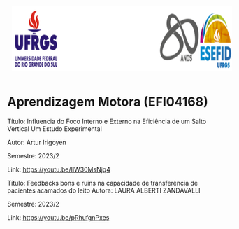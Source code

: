 <div align="center">
<img style="margin: 10px" src="https://github.com/apolinario-souza/teaching/blob/main/AprendizageMotora(EFI04168)/img/cabecalho.png" alt="Python" height="150" 
/>  </div>


# **Aprendizagem Motora (EFI04168)**

 Título: Influencia do Foco Interno e Externo na Eficiência de um Salto Vertical Um Estudo Experimental 
 
 Autor: Artur Irigoyen 
 
 Semestre: 2023/2
 
 Link: https://youtu.be/IlW30MsNjq4

 Título: Feedbacks bons e ruins na capacidade de transferência de pacientes acamados do leito
 Autora: LAURA ALBERTI ZANDAVALLI
 
 Semestre: 2023/2
 
 Link: https://youtu.be/pRhufgnPxes

